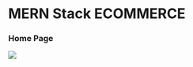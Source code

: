 <h1>MERN Stack ECOMMERCE</h1>

<h3>Home Page</h3>
<img src="https://res.cloudinary.com/dxwqpwwrh/image/upload/v1708419404/gitEcomm/Screenshot_2024-02-20_140857_jzjy0y.png">

